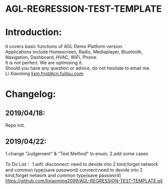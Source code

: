 # AGL-REGRESSION-TEST-TEMPLATE

Introduction:
===================
It covers basic functions of AGL Demo Platform version.  
Applications include Homescreen, Radio, Mediaplayer, Bluetooth, Navigation, Dashboard, HVAC, WiFi, Phone.   
It is not perfect. We are optimising it.  
Should you have any question or advice, do not hesitate to email me.  
Li Xiaoming  lixm.fnst@cn.fujitsu.com


Changelog:
===================

2019/04/18:
---------------
Repo init.

2019/04/22:
--------------
1.change "Judgement" & "Test Method" to enum;
2.add some cases

To Do List：
1.wifi:
disconnect: need to devide into 2 kind,forget network and common type(save password)
connect:need to devide into 2 kind,forget network and common type(save password)
https://github.com/lixiaoming2099/AGL-REGRESSION-TEST-TEMPLATE.git
